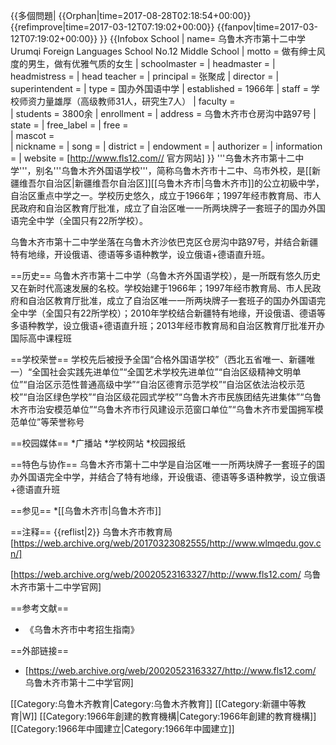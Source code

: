 {{多個問題|
{{Orphan|time=2017-08-28T02:18:54+00:00}}
{{refimprove|time=2017-03-12T07:19:02+00:00}}
{{fanpov|time=2017-03-12T07:19:02+00:00}}
}}
{{Infobox School
| name= 乌鲁木齐市第十二中学<br/>
Urumqi Foreign Languages School No.12 Middle School
| motto = 做有绅士风度的男生，做有优雅气质的女生
| schoolmaster = 
| headmaster = 
| headmistress =
| head teacher = 
| principal = 张聚成
| director = 
| superintendent =
| type = 国办外国语中学
| established = 1966年
| staff = 学校师资力量雄厚（高级教师31人，研究生7人）
| faculty =  
| students = 3800余 <ref name=yaxin/>
| enrollment = 
| address = 乌鲁木齐市仓房沟中路97号
| state = 
| free_label = 
| free  =  
| mascot =  
| nickname =
| song = 
| district =
| endowment = 
| authorizer = 
| information = 
| website = [http://www.fls12.com// 官方网站]
}}
'''乌鲁木齐市第十二中学'''，别名'''乌鲁木齐外国语学校'''，简称乌鲁木齐市十二中、乌市外校，是[[新疆维吾尔自治区|新疆维吾尔自治区]][[乌鲁木齐市|乌鲁木齐市]]的公立初級中学，自治区重点中学之一。学校历史悠久，成立于1966年；1997年经市教育局、市人民政府和自治区教育厅批准，成立了自治区唯一一所两块牌子一套班子的国办外国语完全中学（全国只有22所学校）。

乌鲁木齐市第十二中学坐落在乌鲁木齐沙依巴克区仓房沟中路97号，并结合新疆特有地缘，开设俄语、德语等多语种教学，设立俄语+德语直升班。

==历史==
乌鲁木齐市第十二中学（乌鲁木齐外国语学校），是一所既有悠久历史又在新时代高速发展的名校。学校始建于1966年；1997年经市教育局、市人民政府和自治区教育厅批准，成立了自治区唯一一所两块牌子一套班子的国办外国语完全中学（全国只有22所学校）；2010年学校结合新疆特有地缘，开设俄语、德语等多语种教学，设立俄语+德语直升班；2013年经市教育局和自治区教育厅批准开办国际高中课程班

==学校荣誉==
学校先后被授予全国“合格外国语学校”（西北五省唯一、新疆唯一）“全国社会实践先进单位”“全国艺术学校先进单位”“自治区级精神文明单位”“自治区示范性普通高级中学”“自治区德育示范学校”“自治区依法治校示范校”“自治区绿色学校”“自治区级花园式学校”“乌鲁木齐市民族团结先进集体”“乌鲁木齐市治安模范单位”“乌鲁木齐市行风建设示范窗口单位”“乌鲁木齐市爱国拥军模范单位”等荣誉称号

==校园媒体==
*广播站
*学校网站
*校园报纸

==特色与协作==
乌鲁木齐市第十二中学是自治区唯一一所两块牌子一套班子的国办外国语完全中学，并结合了特有地缘，开设俄语、德语等多语种教学，设立俄语+德语直升班

==参见==
*[[乌鲁木齐市|乌鲁木齐市]]

==注释==
{{reflist|2}}
乌鲁木齐市教育局[https://web.archive.org/web/20170323082555/http://www.wlmqedu.gov.cn/]

[https://web.archive.org/web/20020523163327/http://www.fls12.com/ 乌鲁木齐市第十二中学官网]

==参考文献==
* 《乌鲁木齐市中考招生指南》

==外部链接==
* [https://web.archive.org/web/20020523163327/http://www.fls12.com/ 乌鲁木齐市第十二中学官网]

[[Category:乌鲁木齐教育|Category:乌鲁木齐教育]]
[[Category:新疆中等教育|W]]
[[Category:1966年創建的教育機構|Category:1966年創建的教育機構]]
[[Category:1966年中國建立|Category:1966年中國建立]]